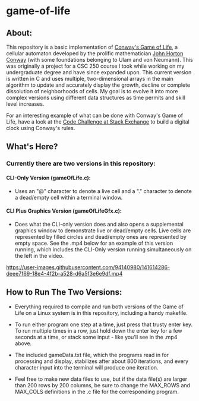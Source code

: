 # game-of-life
## About:
This repository is a basic implementation of [Conway's Game of Life](https://en.wikipedia.org/wiki/Conway's_Game_of_Life), a cellular automaton developed by the prolific mathematician [John Horton Conway](https://en.wikipedia.org/wiki/John_Horton_Conway) (with some foundations belonging to Ulam and von Neumann). This was originally a project for a CSC 250 course I took while working on my undergraduate degree and have since expanded upon. This current version is written in C and uses multiple, two-dimensional arrays in the main algorithm to update and accurately display the growth, decline or complete dissolution of neighborhoods of cells. My goal is to evolve it into more complex versions using different data structures as time permits and skill level increases.     

For an interesting example of what can be done with Conway's Game of Life, have a look at the [Code Challenge at Stack Exchange](https://codegolf.stackexchange.com/questions/88783/build-a-digital-clock-in-conways-game-of-life/) to build a digital clock using Conway's rules.

## What's Here?
### Currently there are two versions in this repository:

#### CLI-Only Version (gameOfLife.c): 
* Uses an "@" character to denote a live cell and a "." character to denote a dead/empty cell within a terminal window.

#### CLI Plus Graphics Version (gameOfLifeGfx.c): 
* Does what the CLI-only version does and also opens a supplemental graphics window to demonstrate live or dead/empty cells. Live cells are represented by filled circles and dead/empty ones are represented by empty space. See the .mp4 below for an example of this version running, which includes the CLI-Only version running simultaneously on the left in the video.  


https://user-images.githubusercontent.com/94140980/141614286-deee7f69-18e4-4f2b-a528-d6a5f3e6e9df.mp4



## How to Run The Two Versions:
* Everything required to compile and run both versions of the Game of Life on a Linux system is in this repository, including a handy makefile.  
 
* To run either program one step at a time, just press that trusty enter key. To run multiple times in a row, just hold down the enter key for a few seconds at a time, or stack some input - like you'll see in the .mp4 above.
 
* The included gameData.txt file, which the programs read in for processing and display, stabilizes after about 800 iterations, and every character input into the terminal will produce one iteration.
 
* Feel free to make new data files to use, but if the data file(s) are larger than 200 rows by 200 columns, be sure to change the MAX_ROWS and MAX_COLS definitions in the .c file for the corresponding program.


                 
